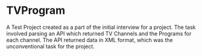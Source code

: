 # TVProgram
A Test Project created as a part of the initial interview for a project. The task involved parsing an API which returned TV Channels and the Programs for each channel. The API returned data in XML format, which was the unconventional task for the project.
